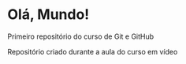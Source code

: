 # Olá, Mundo!
 Primeiro repositório do curso de Git e GitHub

 Repositório criado durante a aula do curso em vídeo
